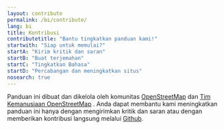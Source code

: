 ```yaml
---
layout: contribute
permalink: /bi/contribute/
lang: bi
title: Kontribusi
contributetitle: "Bantu tingkatkan panduan kami!"
startwith: "Siap untuk memulai?"
startA: "Kirim kritik dan saran"
startB: "Buat terjemahan"
startC: "Tingkatkan Bahasa"
startD: "Percabangan dan meningkatkan situs"
nosearch: true
---
```

Panduan ini dibuat dan dikelola oleh komunitas [OpenStreetMap](http://www.openstreetmap.org/) dan [Tim Kemanusiaan OpenStreetMap](http://hotosm.org/) . Anda dapat membantu kami meningkatkan panduan ini hanya dengan mengirimkan kritik dan saran atau dengan memberikan kontribusi langsung melalui [Github](http://github.com/hotosm/learnosm).
